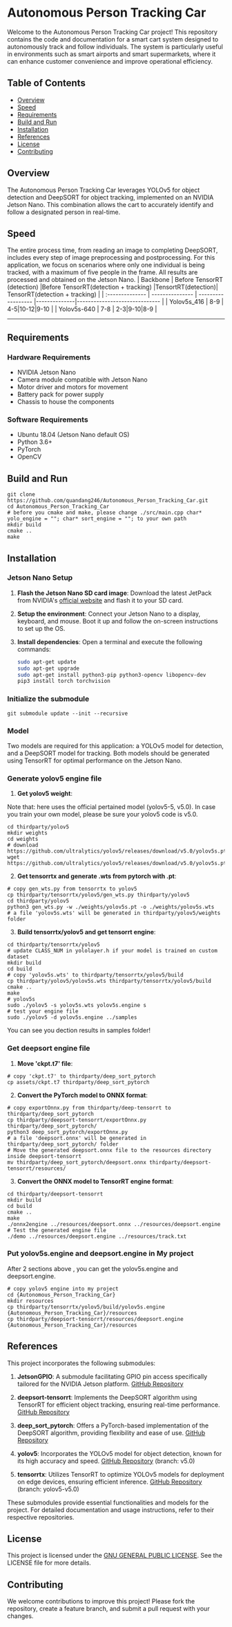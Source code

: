 # Autonomous Person Tracking Car

Welcome to the Autonomous Person Tracking Car project! This repository contains the code and documentation for a smart cart system designed to autonomously track and follow individuals. The system is particularly useful in environments such as smart airports and smart supermarkets, where it can enhance customer convenience and improve operational efficiency.

## Table of Contents
- [Overview](#overview)
- [Speed](#speed)
- [Requirements](#requirements)
- [Build and Run](#build-and-run)
- [Installation](#installation)
- [References](#references)
- [License](#license)
- [Contributing](#contributing)

## Overview
The Autonomous Person Tracking Car leverages YOLOv5 for object detection and DeepSORT for object tracking, implemented on an NVIDIA Jetson Nano. This combination allows the cart to accurately identify and follow a designated person in real-time.

## Speed
The entire process time, from reading an image to completing DeepSORT, includes every step of image preprocessing and postprocessing. For this application, we focus on scenarios where only one individual is being tracked, with a maximum of five people in the frame. All results are processed and obtained on the Jetson Nano.
| Backbone        | Before TensorRT (detection) |Before TensorRT(detection + tracking) |TensortRT(detection)| TensorRT(detection + tracking) | 
| :-------------- | --------------- | ------------------ |--------------|------------------------------ | 
| Yolov5s_416      | 8-9            | 4-5|10-12|9-10                         | 
| Yolov5s-640 | 7-8             | 2-3|9-10|8-9                      | 

------

## Requirements

### Hardware Requirements
- NVIDIA Jetson Nano
- Camera module compatible with Jetson Nano
- Motor driver and motors for movement
- Battery pack for power supply
- Chassis to house the components

### Software Requirements
- Ubuntu 18.04 (Jetson Nano default OS)
- Python 3.6+
- PyTorch
- OpenCV

## Build and Run

```shell
git clone https://github.com/quandang246/Autonomous_Person_Tracking_Car.git
cd Autonomous_Person_Tracking_Car
# before you cmake and make, please change ./src/main.cpp char* yolo_engine = ""; char* sort_engine = ""; to your own path
mkdir build 
cmake ..
make 
```

## Installation

### Jetson Nano Setup
1. **Flash the Jetson Nano SD card image**:
   Download the latest JetPack from NVIDIA's [official website](https://developer.nvidia.com/embedded/jetpack) and flash it to your SD card.

2. **Setup the environment**:
   Connect your Jetson Nano to a display, keyboard, and mouse. Boot it up and follow the on-screen instructions to set up the OS.

3. **Install dependencies**:
   Open a terminal and execute the following commands:
   ```bash
   sudo apt-get update
   sudo apt-get upgrade
   sudo apt-get install python3-pip python3-opencv libopencv-dev
   pip3 install torch torchvision
   ```

### Initialize the submodule

```shell
git submodule update --init --recursive    
```
### Model   
Two models are required for this application: a YOLOv5 model for detection, and a DeepSORT model for tracking. Both models should be generated using TensorRT for optimal performance on the Jetson Nano.
### Generate yolov5 engine file 
1. **Get yolov5 weight**:

Note that: here uses the official pertained model (yolov5-5, v5.0). In case you train your own model, please be sure your yolov5 code is v5.0.

```shell
cd thirdparty/yolov5
mkdir weights
cd weights
# download https://github.com/ultralytics/yolov5/releases/download/v5.0/yolov5s.pt
wget https://github.com/ultralytics/yolov5/releases/download/v5.0/yolov5s.pt

```

2. **Get tensorrtx and generate .wts from pytorch with .pt**:

```shell
# copy gen_wts.py from tensorrtx to yolov5
cp thirdparty/tensorrtx/yolov5/gen_wts.py thirdparty/yolov5
cd thirdparty/yolov5
python3 gen_wts.py -w ./weights/yolov5s.pt -o ./weights/yolov5s.wts
# a file 'yolov5s.wts' will be generated in thirdparty/yolov5/weights folder
```

3. **Build tensorrtx/yolov5 and get tensorrt engine**:

```shell 
cd thirdparty/tensorrtx/yolov5
# update CLASS_NUM in yololayer.h if your model is trained on custom dataset
mkdir build
cd build
# copy 'yolov5s.wts' to thirdparty/tensorrtx/yolov5/build
cp thirdparty/yolov5/yolov5s.wts thirdparty/tensorrtx/yolov5/build
cmake ..
make
# yolov5s
sudo ./yolov5 -s yolov5s.wts yolov5s.engine s
# test your engine file
sudo ./yolov5 -d yolov5s.engine ../samples
```
You can see you dection results in samples folder!

### Get deepsort engine file
1. **Move 'ckpt.t7' file**:
```shell 
# copy 'ckpt.t7' to thirdparty/deep_sort_pytorch
cp assets/ckpt.t7 thirdparty/deep_sort_pytorch
```

2. **Convert the PyTorch model to ONNX format**:

```shell
# copy exportOnnx.py from thirdparty/deep-tensorrt to thirdparty/deep_sort_pytorch
cp thirdparty/deepsort-tensorrt/exportOnnx.py thirdparty/deep_sort_pytorch/
python3 deep_sort_pytorch/exportOnnx.py
# a file 'deepsort.onnx' will be generated in thirdparty/deep_sort_pytorch/ folder
# Move the generated deepsort.onnx file to the resources directory inside deepsort-tensorrt
mv thirdparty/deep_sort_pytorch/deepsort.onnx thirdparty/deepsort-tensorrt/resources/
```

3. **Convert the ONNX model to TensorRT engine format**:

```shell
cd thirdparty/deepsort-tensorrt
mkdir build
cd build
cmake ..
make
./onnx2engine ../resources/deepsort.onnx ../resources/deepsort.engine
# Test the generated engine file
./demo ../resources/deepsort.engine ../resources/track.txt
```

### Put yolov5s.engine and deepsort.engine in My project
After 2 sections above , you can get the yolov5s.engine and deepsort.engine.
```shell
# copy yolov5 engine into my project
cd {Autonomous_Person_Tracking_Car}
mkdir resources
cp thirdparty/tensorrtx/yolov5/build/yolov5s.engine {Autonomous_Person_Tracking_Car}/resources
cp thirdparty/deepsort-tensorrt/resources/deepsort.engine {Autonomous_Person_Tracking_Car}/resources
```

## References

This project incorporates the following submodules:

1. **JetsonGPIO**: A submodule facilitating GPIO pin access specifically tailored for the NVIDIA Jetson platform. [GitHub Repository](https://github.com/pjueon/JetsonGPIO.git)

2. **deepsort-tensorrt**: Implements the DeepSORT algorithm using TensorRT for efficient object tracking, ensuring real-time performance. [GitHub Repository](https://github.com/RichardoMrMu/deepsort-tensorrt.git)

3. **deep_sort_pytorch**: Offers a PyTorch-based implementation of the DeepSORT algorithm, providing flexibility and ease of use. [GitHub Repository](https://github.com/ZQPei/deep_sort_pytorch.git)

4. **yolov5**: Incorporates the YOLOv5 model for object detection, known for its high accuracy and speed. [GitHub Repository](https://github.com/ultralytics/yolov5.git) (branch: v5.0)

5. **tensorrtx**: Utilizes TensorRT to optimize YOLOv5 models for deployment on edge devices, ensuring efficient inference. [GitHub Repository](https://github.com/wang-xinyu/tensorrtx.git) (branch: yolov5-v5.0)

These submodules provide essential functionalities and models for the project. For detailed documentation and usage instructions, refer to their respective repositories.


## License

This project is licensed under the [GNU GENERAL PUBLIC LICENSE](LICENSE). See the LICENSE file for more details.

## Contributing

We welcome contributions to improve this project! Please fork the repository, create a feature branch, and submit a pull request with your changes.

